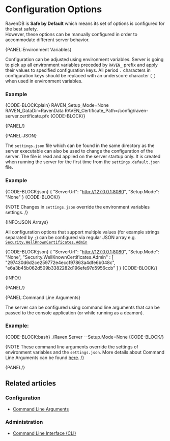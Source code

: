 # Configuration Options

RavenDB is **Safe by Default** which means its set of options is configured for the best safety.  
However, these options can be manually configured in order to accommodate different server behavior.

{PANEL:Environment Variables}

Configuration can be adjusted using environment variables. Server is going to pick up all environment variables preceded by `RAVEN_` prefix and apply their values to specified configuration keys. All period `.` characters in configuration keys should be replaced with an underscore character (`_`) when used in environment variables. 

### Example

{CODE-BLOCK:plain}
RAVEN_Setup_Mode=None
RAVEN_DataDir=RavenData
RAVEN_Certificate_Path=/config/raven-server.certificate.pfx
{CODE-BLOCK/}

{PANEL/}

{PANEL:JSON}

The `settings.json` file which can be found in the same directory as the server executable can also be used to change the configuration of the server. 
The file is read and applied on the server startup only. It is created when running the server for the first time from the `settings.default.json` file.

### Example

{CODE-BLOCK:json}
{
    "ServerUrl": "http://127.0.0.1:8080",
    "Setup.Mode": "None"
}
{CODE-BLOCK/}

{NOTE Changes in `settings.json` override the environment variables settings. /}

{INFO:JSON Arrays}

All configuration options that support multiple values (for example strings separated by `;`) can be configured via regular JSON array e.g. [`Security.WellKnownCertificates.Admin`](../../server/configuration/security-configuration#security.wellknowncertificates.admin)

{CODE-BLOCK:json}
{
    "ServerUrl": "http://127.0.0.1:8080",
    "Setup.Mode": "None",
    "Security.WellKnownCertificates.Admin" : [ "297430d6d2ce259772e4eccf97863a4dfe6b048c", "e6a3b45b062d509b3382282d196efe97d5956ccb" ]
}
{CODE-BLOCK/}

{INFO/}

{PANEL/}

{PANEL:Command Line Arguments}

The server can be configured using command line arguments that can be passed to the console application (or while running as a deamon).

### Example:

{CODE-BLOCK:bash}
./Raven.Server --Setup.Mode=None
{CODE-BLOCK/}

{NOTE These command line arguments override the settings of environment variables and the `settings.json`. More details about Command Line Arguments can be found [here](../../server/configuration/command-line-arguments). /}

{PANEL/}

## Related articles

### Configuration

- [Command Line Arguments](../../server/configuration/command-line-arguments)

### Administration

- [Command Line Interface (CLI)](../../server/administration/cli)
